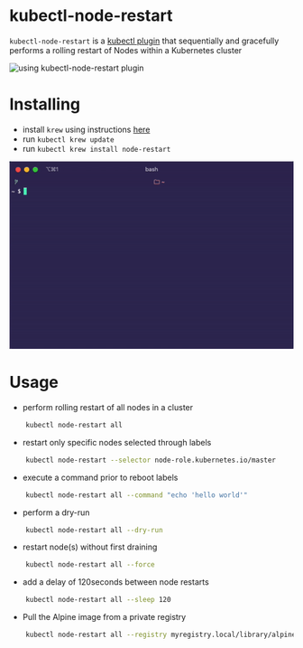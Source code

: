 # kubectl-node-restart

`kubectl-node-restart` is a [kubectl plugin](https://kubernetes.io/docs/tasks/extend-kubectl/kubectl-plugins/) that sequentially and gracefully performs a rolling restart of Nodes within a Kubernetes cluster

![using kubectl-node-restart plugin](demo/usage.gif)

# Installing
- install `krew` using instructions [here](https://github.com/kubernetes-sigs/krew#installation)
- run `kubectl krew update`
- run `kubectl krew install node-restart`

![installing kubectl-node-restart plugin](demo/installation.gif)


# Usage

- perform rolling restart of all nodes in a cluster

```bash
    kubectl node-restart all
```

- restart only specific nodes selected through labels

```bash
    kubectl node-restart --selector node-role.kubernetes.io/master
```

- execute a command prior to reboot labels

```bash
    kubectl node-restart all --command "echo 'hello world'"
```

- perform a dry-run

```bash
    kubectl node-restart all --dry-run
```

- restart node(s) without first draining

```bash
    kubectl node-restart all --force
```

- add a delay of 120seconds between node restarts

```bash
    kubectl node-restart all --sleep 120
```

- Pull the Alpine image from a private registry

```bash
    kubectl node-restart all --registry myregistry.local/library/alpine:3.9
```

<!--
export version=v1.0.3
zip $version.zip node-restart.sh LICENSE
git tag -a $version -m "bump $version"
git push origin $version
-->